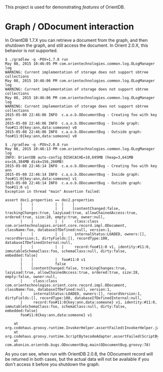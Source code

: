 This project is used for demonstrating *features* of OrientDB.

# Graph / ODocument interaction

In OrientDB 1.7.X you can retrieve a document from the graph, and then shutdown the graph, and still access the document.  In Orient 2.0.X, this behavior is not supported.


	$ ./gradlew -q -POV=1.7.8 run
	May 08, 2015 10:46:05 PM com.orientechnologies.common.log.OLogManager log
	WARNING: Current implementation of storage does not support sbtree collections
	May 08, 2015 10:46:06 PM com.orientechnologies.common.log.OLogManager log
	WARNING: Current implementation of storage does not support sbtree collections
	May 08, 2015 10:46:06 PM com.orientechnologies.common.log.OLogManager log
	WARNING: Current implementation of storage does not support sbtree collections
	2015-05-08 22:46:06 INFO  c.a.o.b.ODocumentBug - Creating foo with key ann
	2015-05-08 22:46:06 INFO  c.a.o.b.ODocumentBug - Inside graph:  foo#11:0{key:ann,data:someone} v0
	2015-05-08 22:46:06 INFO  c.a.o.b.ODocumentBug - Outside graph: foo#11:0{key:ann,data:someone} v0
	
	$ ./gradlew -q -POV=2.0.8 run
	May 08, 2015 10:46:13 PM com.orientechnologies.common.log.OLogManager log
	INFO: OrientDB auto-config DISKCACHE=10,695MB (heap=3,641MB os=16,384MB disk=156,266MB)
	2015-05-08 22:46:14 INFO  c.a.o.b.ODocumentBug - Creating foo with key ann
	2015-05-08 22:46:14 INFO  c.a.o.b.ODocumentBug - Inside graph:  foo#11:0{key:ann,data:someone} v1
	2015-05-08 22:46:14 INFO  c.a.o.b.ODocumentBug - Outside graph: foo#11:0 v1
	Exception in thread "main" Assertion failed:
	
	assert doc1.properties == doc2.properties
	       |    |          |  |    |
	       |    |          |  |    [contentChanged:false, trackingChanges:true, lazyLoad:true, allowChainedAccess:true, ordered:true, size:28, empty:true, owner:null, 
	       |    |          |  |     class:class com.orientechnologies.orient.core.record.impl.ODocument, className:foo, databaseIfDefined:null, version:1, 
	       |    |          |  |     internalStatus:LOADED, owners:[], recordVersion:1, dirtyFields:[], recordType:100, databaseIfDefinedInternal:null, 
	       |    |          |  |     record:foo#11:0 v1, identity:#11:0, immutableSchemaClass:foo, schemaClass:null, dirty:false, embedded:false]
	       |    |          |  foo#11:0 v1
	       |    |          false
	       |    [contentChanged:false, trackingChanges:true, lazyLoad:true, allowChainedAccess:true, ordered:true, size:28, empty:false, owner:null, 
	       |     class:class com.orientechnologies.orient.core.record.impl.ODocument, className:foo, databaseIfDefined:null, version:1, 
	       |     internalStatus:LOADED, owners:[], recordVersion:1, dirtyFields:[], recordType:100, databaseIfDefinedInternal:null, 
	       |     record:foo#11:0{key:ann,data:someone} v1, identity:#11:0, immutableSchemaClass:foo, schemaClass:null, dirty:false, embedded:false]
	       foo#11:0{key:ann,data:someone} v1
	
		at org.codehaus.groovy.runtime.InvokerHelper.assertFailed(InvokerHelper.java:399)
		at org.codehaus.groovy.runtime.ScriptBytecodeAdapter.assertFailed(ScriptBytecodeAdapter.java:648)
		at com.akonizo.orientdb.bugs.ODocumentBug.main(ODocumentBug.groovy:78)

As you can see, when run with OrientDB 2.0.8, the ODocument record will be returned in both cases, but the actual data will not be available if you don't access it before you shutdown the graph.